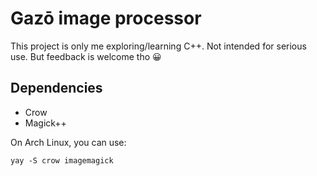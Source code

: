 # Gazō image processor
This project is only me exploring/learning C++. Not intended for serious use. But feedback is welcome tho 😀
## Dependencies
- Crow
- Magick++

On Arch Linux, you can use:
```
yay -S crow imagemagick
```
